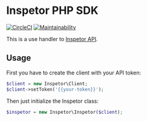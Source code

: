# Inspetor PHP SDK

[![CircleCI](https://circleci.com/gh/ingresse/inspetor-php.svg?style=svg)](https://circleci.com/gh/ingresse/inspetor-php)
[![Maintainability](https://api.codeclimate.com/v1/badges/857a977a90b0d8b44123/maintainability)](https://codeclimate.com/github/ingresse/inspetor-php/maintainability)

This is a use handler to [Inspetor API](https://inspetor.github.io/docs-backend).

## Usage

First you have to create the client with your API token:

```php
$client = new Inspetor\Client;
$client->setToken('{{your-token}}');
```

Then just initialize the Inspetor class:

```php
$inspetor = new Inspetor\Inspetor($client);
```
